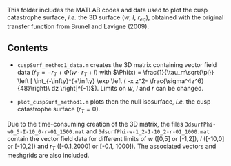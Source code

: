 This folder includes the MATLAB codes and data used to plot the cusp catastrophe surface, *i.e.* the 3D surface ($w$, $I$, $r_{eq}$),
obtained with the original transfer function from Brunel and Lavigne (2009).

## Contents

- `cuspSurf_method1_data.m` creates the 3D matrix containing vector field data ($\dot r_T = -r_T + \Phi(w \cdot r_T + I)$ with
$\Phi(x) = \frac{1}{\tau_m\sqrt{\pi}} \left [ \int_{-\infty}^{+\infty} \exp \left ( -x z^2- \frac{\sigma^4z^6}{48}\right)\ dz \right]^{-1}$). Limits on $w$, 
$I$ and $r$ can be changed.

- `plot_cuspSurf_method1.m` plots then the null isosurface, *i.e.* the cusp catastrophe surface ($\dot r_T = 0$).

Due to the time-consuming creation of the 3D matrix, the files `3dsurfPhi-w0_5-I-10_0-r-01_1500.mat` and `3dsurfPhi-w-1_2-I-10_2-r-01_1000.mat` contain the vector field data for different limits of $w$ ([0,5] or [-1,2]), $I$ ([-10,0] or [-10,2]) and $r_T$ ([-0.1,2000] or [-0.1, 1000]). The associated vectors  and meshgrids are also included.
